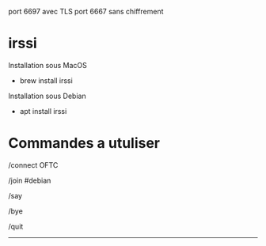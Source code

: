 port 6697 avec TLS
port 6667 sans chiffrement

# irssi

Installation sous MacOS
  - brew install irssi

Installation sous Debian
  - apt install irssi

# Commandes a utuliser 
/connect OFTC

/join #debian

/say <mon message>
        
/bye
        
/quit



---

        
